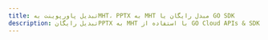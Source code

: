---title: تبدیل پاورپوینت بهMHT، PPTX به MHT مبدل رایگان یا GO SDKdescription: تبدیل رایگانPPTX به MHT با استفاده از GO Cloud APIs & SDK. همچنین اسناد Microsoft PowerPoint را در Cloud ایجاد، ویرایش و رندر کنید.---